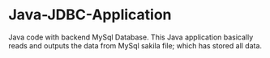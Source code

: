 # Java-JDBC-Application
Java code with backend MySql Database. This Java application basically reads and outputs the data from MySql sakila file; which has stored all data.

